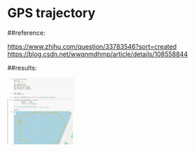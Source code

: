 # GPS trajectory

##reference:

https://www.zhihu.com/question/33783546?sort=created
https://blog.csdn.net/wwqnmdhmp/article/details/108558844

##results:

<img src="./result.png"  width="150"  height="150"  alt="图片加载失败时，显示这段字"/>
